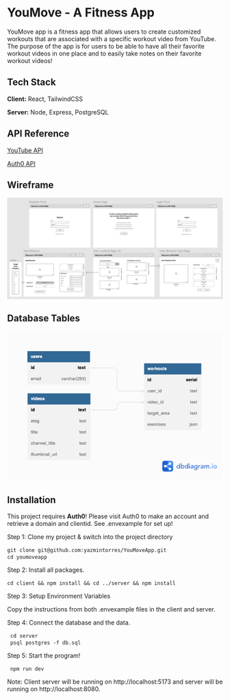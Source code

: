
# YouMove - A Fitness App

YouMove app is a fitness app that allows users to create customized workouts that are associated with a specific workout video from YouTube. The purpose of the app is for users to be able to have all their favorite workout videos in one place and to easily take notes on their favorite workout videos!


## Tech Stack

**Client:** React, TailwindCSS

**Server:** Node, Express, PostgreSQL

## API Reference

[YouTube API](https://developers.google.com/youtube/v3)

[Auth0 API](https://auth0.com/docs/api)

## Wireframe 

![Wireframe](images/wireframe.png)

## Database Tables

![Tables](images/DBSchema.png)

## Installation

This project requires **Auth0**! Please visit Auth0 to make an account and retrieve a domain and clientid. See .envexample for set up!

Step 1: Clone my project & switch into the project directory 

  ```
  git clone git@github.com:yazmintorres/YouMoveApp.git
  cd youmoveapp
```

Step 2: Install all packages.

  ```
  cd client && npm install && cd ../server && npm install
```

Step 3: Setup Environment Variables

Copy the instructions from both .envexample files in the client and server.

Step 4: Connect the database and the data.

  ```
   cd server
   psql postgres -f db.sql
```

Step 5: Start the program!

  ```
   npm run dev
```

Note: Client server will be running on http://localhost:5173 and server will be running on http://localhost:8080.
